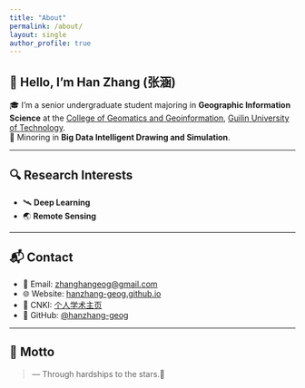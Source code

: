 ```yaml
---
title: "About"
permalink: /about/
layout: single
author_profile: true
---
```


<style>
  .page__content p {
    line-height: 1.9;  /* 默认大约是 1.6，这里调高一点 */
    margin-bottom: 1.2em;
  }
</style>

## 👋 Hello, I’m Han Zhang (张涵)

🎓 I’m a senior undergraduate student majoring in **Geographic Information Science** at the [College of Geomatics and Geoinformation](https://cgg.glut.edu.cn/), [Guilin University of Technology](https://www.glut.edu.cn/).  
📝 Minoring in **Big Data Intelligent Drawing and Simulation**.  

---

## 🔍 Research Interests

- 🛰️ **Deep Learning**
- 🌏 **Remote Sensing**

---

## 📬 Contact

- 📧 Email: [zhanghangeog@gmail.com](mailto:zhanghangeog@gmail.com)  
- 🌐 Website: [hanzhang-geog.github.io](https://hanzhang-geog.github.io)  
- 🏡 CNKI: [个人学术主页](https://kns.cnki.net/kcms2/author/detail?v=BlOUhu2v8Y-jTnp7cabt3Xn3J9NY9j0JqQkt_8liKoAOoiA-MGaAo9qCzLddsnzGDyPshGEkJkAg9DJiJdHiabOgTerMSOxJUNyAD8Ijm9Sn1MegTfeXxw==&uniplatform=NZKPT&language=CHS)  
- 🐙 GitHub: [@hanzhang-geog](https://github.com/hanzhang-geog)

---

## 💬 Motto

> — Through hardships to the stars.🌠
